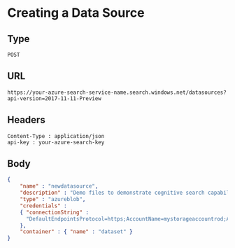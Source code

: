 # Creating a Data Source

## Type

```http
POST
```

## URL

```http
https://your-azure-search-service-name.search.windows.net/datasources?api-version=2017-11-11-Preview
```

## Headers

```http
Content-Type : application/json
api-key : your-azure-search-key
```

## Body
```json
{   
    "name" : "newdatasource",  
    "description" : "Demo files to demonstrate cognitive search capabilities.",  
    "type" : "azureblob",
    "credentials" :
    { "connectionString" :
      "DefaultEndpointsProtocol=https;AccountName=mystorageaccountrod;AccountKey=z/VnjtyHpVwsrwLfGw9ADPmGIP9bk7EW6yp3ozVwu+XOjBbD41CrUuVpQvoKYHYdI0uljDXNGLTSSV/VUID4PA==;EndpointSuffix=core.windows.net"
    },  
    "container" : { "name" : "dataset" }
}  
```
